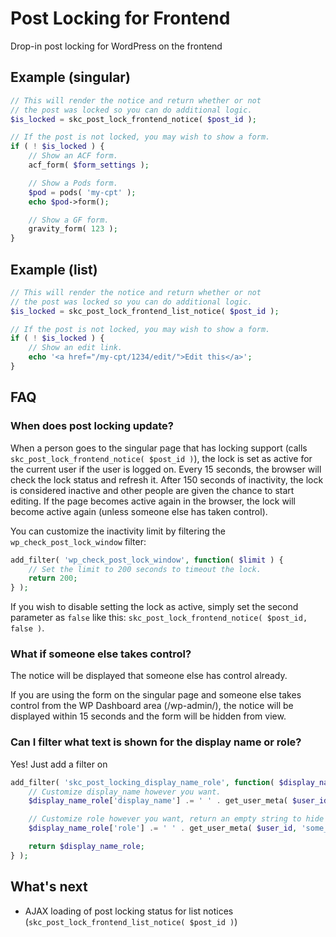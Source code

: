 # Post Locking for Frontend
Drop-in post locking for WordPress on the frontend

## Example (singular)

```php
// This will render the notice and return whether or not
// the post was locked so you can do additional logic.
$is_locked = skc_post_lock_frontend_notice( $post_id );

// If the post is not locked, you may wish to show a form.
if ( ! $is_locked ) {
	// Show an ACF form.
	acf_form( $form_settings );

	// Show a Pods form.
	$pod = pods( 'my-cpt' );
	echo $pod->form();

	// Show a GF form.
	gravity_form( 123 );
}
```

## Example (list)

```php
// This will render the notice and return whether or not
// the post was locked so you can do additional logic.
$is_locked = skc_post_lock_frontend_list_notice( $post_id );

// If the post is not locked, you may wish to show a form.
if ( ! $is_locked ) {
	// Show an edit link.
	echo '<a href="/my-cpt/1234/edit/">Edit this</a>';
}
```

## FAQ

### When does post locking update?

When a person goes to the singular page that has locking support (calls `skc_post_lock_frontend_notice( $post_id )`), the lock is set as active for the current user if the user is logged on. Every 15 seconds, the browser will check the lock status and refresh it. After 150 seconds of inactivity, the lock is considered inactive and other people are given the chance to start editing. If the page becomes active again in the browser, the lock will become active again (unless someone else has taken control).

You can customize the inactivity limit by filtering the `wp_check_post_lock_window` filter:

```php
add_filter( 'wp_check_post_lock_window', function( $limit ) {
	// Set the limit to 200 seconds to timeout the lock.
	return 200;
} );
```

If you wish to disable setting the lock as active, simply set the second parameter as `false` like this: `skc_post_lock_frontend_notice( $post_id, false )`.

### What if someone else takes control?

The notice will be displayed that someone else has control already.

If you are using the form on the singular page and someone else takes control from the WP Dashboard area (/wp-admin/), the notice will be displayed within 15 seconds and the form will be hidden from view.

### Can I filter what text is shown for the display name or role?

Yes! Just add a filter on 

```php
add_filter( 'skc_post_locking_display_name_role', function( $display_name_role, $user_id ) {
	// Customize display_name however you want.
	$display_name_role['display_name'] .= ' ' . get_user_meta( $user_id, 'some_meta_key', true );

	// Customize role however you want, return an empty string to hide role entirely.
	$display_name_role['role'] .= ' ' . get_user_meta( $user_id, 'some_other_meta_key', true );

	return $display_name_role;
} );
```

## What's next

* AJAX loading of post locking status for list notices (`skc_post_lock_frontend_list_notice( $post_id )`)
